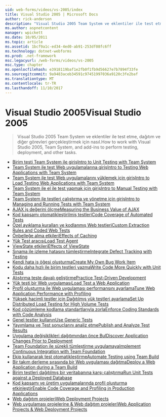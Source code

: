 ```yaml
---
uid: web-forms/videos/vs-2005/index
title: Visual Studio 2005 | Microsoft Docs
author: rick-anderson
description: "Visual Studio 2005 Team System ve eklentiler ile test etme, dağıtım ve diğer görevleri gerçekleştirmek için nasıl."
ms.author: aspnetcontent
manager: wpickett
ms.date: 10/05/2011
ms.topic: article
ms.assetid: 1bcf9a1c-ed34-4ed0-ab91-253df08fc6ff
ms.technology: dotnet-webforms
ms.prod: .net-framework
msc.legacyurl: /web-forms/videos/vs-2005
msc.type: chapter
ms.openlocfilehash: e3918119baf1e2fb0f1fb9d56627e7b7894f33fe
ms.sourcegitcommit: 9a9483aceb34591c97451997036a9120c3fe2baf
ms.translationtype: MT
ms.contentlocale: tr-TR
ms.lasthandoff: 11/10/2017
---
```

<a name="visual-studio-2005"></a><span data-ttu-id="30eeb-103">Visual Studio 2005</span><span class="sxs-lookup"><span data-stu-id="30eeb-103">Visual Studio 2005</span></span>
====================
> <span data-ttu-id="30eeb-104">Visual Studio 2005 Team System ve eklentiler ile test etme, dağıtım ve diğer görevleri gerçekleştirmek için nasıl.</span><span class="sxs-lookup"><span data-stu-id="30eeb-104">How to work with Visual Studio 2005, Team System, and add-ins to perform testing, deployment, and other tasks.</span></span>


- [<span data-ttu-id="30eeb-105">Birim testi Team System ile giriş</span><span class="sxs-lookup"><span data-stu-id="30eeb-105">Intro to Unit Testing with Team System</span></span>](introduction-to-unit-testing-with-team-system.md)
- [<span data-ttu-id="30eeb-106">Team System ile test Web uygulamalarına giriş</span><span class="sxs-lookup"><span data-stu-id="30eeb-106">Intro to Testing Web Applications with Team System</span></span>](introduction-to-testing-web-applications-with-team-system.md)
- [<span data-ttu-id="30eeb-107">Team System ile test Web uygulamalarını yüklemek için giriş</span><span class="sxs-lookup"><span data-stu-id="30eeb-107">Intro to Load Testing Web Applications with Team System</span></span>](introduction-to-load-testing-web-applications-with-team-system.md)
- [<span data-ttu-id="30eeb-108">Team System ile el ile test yapmak için giriş</span><span class="sxs-lookup"><span data-stu-id="30eeb-108">Intro to Manual Testing with Team System</span></span>](introduction-to-manual-testing-with-team-system.md)
- [<span data-ttu-id="30eeb-109">Team System ile testleri çalıştırma ve yönetme için giriş</span><span class="sxs-lookup"><span data-stu-id="30eeb-109">Intro to Managing and Running Tests with Team System</span></span>](introduction-to-managing-and-running-tests-with-team-system.md)
- [<span data-ttu-id="30eeb-110">AJAX iş değerini ölçme</span><span class="sxs-lookup"><span data-stu-id="30eeb-110">Measuring the Business Value of AJAX</span></span>](measuring-the-business-value-of-ajax.md)
- [<span data-ttu-id="30eeb-111">Kod kapsamı otomatikleştirilmiş testleri</span><span class="sxs-lookup"><span data-stu-id="30eeb-111">Code Coverage of Automated Tests</span></span>](code-coverage-of-automated-tests.md)
- [<span data-ttu-id="30eeb-112">Özel ayıklama kuralları ve kodlanmış Web testleri</span><span class="sxs-lookup"><span data-stu-id="30eeb-112">Custom Extraction Rules and Coded Web Tests</span></span>](custom-extraction-rules-and-coded-web-tests.md)
- [<span data-ttu-id="30eeb-113">Önbelleğe alma etkileri</span><span class="sxs-lookup"><span data-stu-id="30eeb-113">Effects of Caching</span></span>](the-effects-of-caching.md)
- [<span data-ttu-id="30eeb-114">Yük Test aracısı</span><span class="sxs-lookup"><span data-stu-id="30eeb-114">Load Test Agent</span></span>](using-the-load-test-agent.md)
- [<span data-ttu-id="30eeb-115">ViewState etkileri</span><span class="sxs-lookup"><span data-stu-id="30eeb-115">Effects of ViewState</span></span>](the-effects-of-viewstate.md)
- [<span data-ttu-id="30eeb-116">Sınama ile izleme hatasını tümleştirme</span><span class="sxs-lookup"><span data-stu-id="30eeb-116">Integrate Defect Tracking with Testing</span></span>](how-do-i-integrate-defect-tracking-with-testing.md)
- [<span data-ttu-id="30eeb-117">Kendi hata iş öğesi oluşturma</span><span class="sxs-lookup"><span data-stu-id="30eeb-117">Create My Own Bug Work Item</span></span>](how-do-i-create-my-own-bug-work-item.md)
- [<span data-ttu-id="30eeb-118">Kodu daha hızlı ile birim testleri yazma</span><span class="sxs-lookup"><span data-stu-id="30eeb-118">Write Code More Quickly with Unit Tests</span></span>](how-do-i-write-code-more-quickly-with-unit-tests.md)
- [<span data-ttu-id="30eeb-119">Alıştırma teste dayalı geliştirme</span><span class="sxs-lookup"><span data-stu-id="30eeb-119">Practice Test-Driven Development</span></span>](how-do-i-practice-test-driven-development.md)
- [<span data-ttu-id="30eeb-120">Yük testi bir Web uygulaması</span><span class="sxs-lookup"><span data-stu-id="30eeb-120">Load Test a Web Application</span></span>](how-do-i-load-test-a-web-application.md)
- [<span data-ttu-id="30eeb-121">Profil oluşturma ile Web uygulaması performansını ayarlama</span><span class="sxs-lookup"><span data-stu-id="30eeb-121">Tune Web Application Performance with Profiling</span></span>](how-do-i-tune-web-application-performance-with-profiling.md)
- [<span data-ttu-id="30eeb-122">Yüksek hacimli testler için Dağıtılmış yük testleri ayarlama</span><span class="sxs-lookup"><span data-stu-id="30eeb-122">Set Up Distributed Load Testing for High Volume Tests</span></span>](how-do-i-set-up-distributed-load-testing-for-high-volume-tests.md)
- [<span data-ttu-id="30eeb-123">Kod çözümleme kodlama standartlarıyla zorla</span><span class="sxs-lookup"><span data-stu-id="30eeb-123">Enforce Coding Standards with Code Analysis</span></span>](how-do-i-enforce-coding-standards-with-code-analysis.md)
- [<span data-ttu-id="30eeb-124">Genel testler kullanın</span><span class="sxs-lookup"><span data-stu-id="30eeb-124">Use Generic Tests</span></span>](how-do-i-use-generic-tests.md)
- [<span data-ttu-id="30eeb-125">Yayımlama ve Test sonuçlarını analiz etme</span><span class="sxs-lookup"><span data-stu-id="30eeb-125">Publish and Analyze Test Results</span></span>](how-do-i-publish-and-analyze-test-results.md)
- [<span data-ttu-id="30eeb-126">Uygulama değişiklikleri dağıtımından önce Bul</span><span class="sxs-lookup"><span data-stu-id="30eeb-126">Discover Application Changes Prior to Deployment</span></span>](how-do-i-discover-application-changes-prior-to-deployment.md)
- [<span data-ttu-id="30eeb-127">Team Foundation ile sürekli tümleştirme uygulamaya</span><span class="sxs-lookup"><span data-stu-id="30eeb-127">Implement Continuous Integration with Team Foundation</span></span>](how-do-i-implement-continuous-integration-with-team-foundation.md)
- [<span data-ttu-id="30eeb-128">Ekip kullanarak test otomatikleştirme</span><span class="sxs-lookup"><span data-stu-id="30eeb-128">Automate Testing using Team Build</span></span>](how-do-i-automate-testing-using-team-build.md)
- [<span data-ttu-id="30eeb-129">Bir takım derleme sırasında bir Web uygulaması dağıtma</span><span class="sxs-lookup"><span data-stu-id="30eeb-129">Deploy a Web Application during a Team Build</span></span>](how-do-i-deploy-a-web-application-during-a-team-build.md)
- [<span data-ttu-id="30eeb-130">Birim testleri dağıtılmış bir veritabanına karşı çalıştırma</span><span class="sxs-lookup"><span data-stu-id="30eeb-130">Run Unit Tests against a Deployed Database</span></span>](how-do-i-run-unit-tests-against-a-deployed-database.md)
- [<span data-ttu-id="30eeb-131">Kod kapsamı ve üretim uygulamalarında profil oluşturma etkinleştir</span><span class="sxs-lookup"><span data-stu-id="30eeb-131">Enable Code Coverage and Profiling in Production Applications</span></span>](how-do-i-enable-code-coverage-and-profiling-in-production-applications.md)
- [<span data-ttu-id="30eeb-132">Web dağıtım projeleri</span><span class="sxs-lookup"><span data-stu-id="30eeb-132">Web Deployment Projects</span></span>](web-deployment-projects.md)
- [<span data-ttu-id="30eeb-133">Web uygulaması projelerine & Web dağıtım projeleri</span><span class="sxs-lookup"><span data-stu-id="30eeb-133">Web Application Projects & Web Deployment Projects</span></span>](web-application-projects-web-deployment-projects.md)
